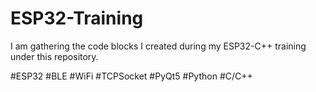# ESP32-Training
I am gathering the code blocks I created during my ESP32-C++ training under this repository.

#ESP32 #BLE #WiFi #TCPSocket #PyQt5 #Python #C/C++
